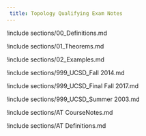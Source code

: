 ```yaml
---
 title: Topology Qualifying Exam Notes
---
```



!include sections/00_Definitions.md

!include sections/01_Theorems.md

!include sections/02_Examples.md

<!--!include sections/999_AlgebraicTopologySummary.md-->

!include sections/999_UCSD_Fall 2014.md

!include sections/999_UCSD_Final Fall 2017.md

!include sections/999_UCSD_Summer 2003.md

!include sections/AT CourseNotes.md

!include sections/AT Definitions.md

